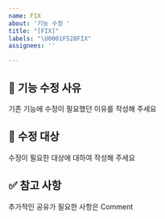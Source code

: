 ```yaml
---
name: FIX
about: '기능 수정 '
title: "[FIX]"
labels: "\U0001F528FIX"
assignees: ''

---
```


## 🧐 기능 수정 사유

기존 기능에 수정이 필요했던 이유를 작성해 주세요

## 🎯 수정 대상

수정이 필요한 대상에 대하여 작성해 주세요

## ✅ 참고 사항

추가적인 공유가 필요한 사항은 Comment
